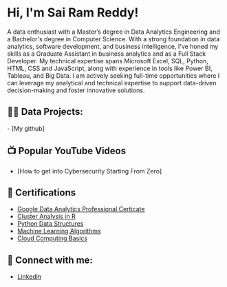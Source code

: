 <h1>Hi, I'm Sai Ram Reddy! </h1>
A data enthusiast with a Master’s degree in Data Analytics Engineering and a Bachelor's degree in Computer Science. With a strong foundation in data analytics, software development, and business intelligence, I've honed my skills as a Graduate Assistant in business analytics and as a Full Stack Developer. My technical expertise spans Microsoft Excel, SQL, Python, HTML, CSS and JavaScript, along with experience in tools like Power BI, Tableau, and Big Data. I am actively seeking full-time opportunities where I can leverage my analytical and technical expertise to support data-driven decision-making and foster innovative solutions.
<h2>👨‍💻 Data Projects:</h2>
- [My github]


<h2>📺 Popular YouTube Videos</h2>

- [How to get into Cybersecurity Starting From Zero]

<h2>📄 Certifications</h2>

- [Google Data Analytics Professional Certicate](https://www.coursera.org/account/accomplishments/specialization/certificate/7UQH9ZN8UPPK)
- [Cluster Analysis in R](https://www.datacamp.com/statement-of-accomplishment/course/ca41b19db3aa7edc191b34301afc9f54ec687cba?raw=1)
- [Python Data Structures](https://www.coursera.org/account/accomplishments/verify/DZV6ZTJQ3YPP)
- [Machine Learning Algorithms](https://www.coursera.org/account/accomplishments/verify/UVJJYLDPL9H7)
- [Cloud Computing Basics](https://www.coursera.org/account/accomplishments/verify/UG3UZKWHHBMT)


<h2> 🤳 Connect with me:</h2>

- [Linkedin](www.linkedin.com/in/sairamreddy-srr)

<!--
**SRRObulReddy-Data/SRRObulReddy-Data** is a ✨ _special_ ✨ repository because its `README.md` (this file) appears on your GitHub profile.

Here are some ideas to get you started:

- 🔭 I’m currently working on ...
- 🌱 I’m currently learning ...
- 👯 I’m looking to collaborate on ...
- 🤔 I’m looking for help with ...
- 💬 Ask me about ...
- 📫 How to reach me: ...
- 😄 Pronouns: ...
- ⚡ Fun fact: ...
-->
